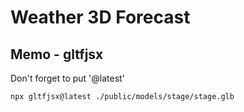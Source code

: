 # Weather 3D Forecast

## Memo - gltfjsx

Don't forget to put '@latest'

```
npx gltfjsx@latest ./public/models/stage/stage.glb
```

